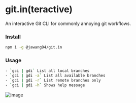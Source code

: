 # git.in(teractive)

An interactive Git CLI for commonly annoying git workflows.

### Install

```bash
npm i -g @jawang94/git.in
```

### Usage

```bash
- `gci | gdi` List all local branches
- `gci | gdi -a` List all available branches
- `gci | gdi -r` List remote branches only
- `gci | gdi -h` Shows help message
```

![image](https://user-images.githubusercontent.com/1926029/56238297-11153f00-6086-11e9-93b7-fe22800e0056.png)
